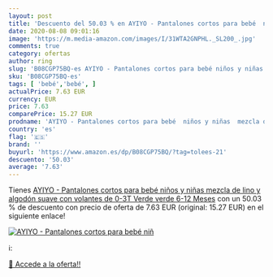 ```yaml
---
layout: post
title: 'Descuento del 50.03 % en AYIYO - Pantalones cortos para bebé  niñ'
date: 2020-08-08 09:01:16
image: 'https://m.media-amazon.com/images/I/31WTA2GNPHL._SL200_.jpg'
comments: true
category: ofertas
author: ring
slug: 'B08CGP75BQ-es AYIYO - Pantalones cortos para bebé niños y niñas mezcla...'
sku: 'B08CGP75BQ-es'
tags: [ 'bebé','bebé', ]
actualPrice: 7.63 EUR
currency: EUR
price: 7.63
comparePrice: 15.27 EUR
prodname: 'AYIYO - Pantalones cortos para bebé  niños y niñas  mezcla de lino y algodón suave  con volantes de 0-3T Verde verde 6-12 Meses'
country: 'es'
flag: '🇪🇸'
brand: ''
buyurl: 'https://www.amazon.es/dp/B08CGP75BQ/?tag=tolees-21'
descuento: '50.03'
average: '7.63'
---
```


Tienes [AYIYO - Pantalones cortos para bebé  niños y niñas  mezcla de lino y algodón suave  con volantes de 0-3T Verde verde 6-12 Meses](https://www.amazon.es/dp/B08CGP75BQ/?tag=tolees-21) con un 50.03 % de descuento con precio de oferta de 7.63 EUR (original: 15.27 EUR) en el siguiente enlace!

[![AYIYO - Pantalones cortos para bebé  niñ](https://m.media-amazon.com/images/I/31WTA2GNPHL._SL200_.jpg)](https://www.amazon.es/dp/B08CGP75BQ/?tag=tolees-21)

ℹ️:


[🛒 Accede a la oferta!!](https://www.amazon.es/dp/B08CGP75BQ/?tag=tolees-21)
